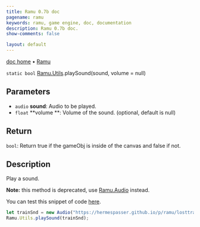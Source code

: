 ```yaml
---
title: Ramu 0.7b doc
pagename: ramu
keywords: ramu, game engine, doc, documentation
description: Ramu 0.7b doc.
show-comments: false

layout: default
---
```

[doc home](home) &#8226; [Ramu](../)  

``static bool`` [Ramu.Utils](Ramu.Utils).playSound(sound, volume = null)   

## Parameters
- ``audio`` **sound**: Audio to be played.  
- ``float`` **volume **: Volume of the sound. (optional, default is null)  

## Return
``bool``: Return true if the gameObj is inside of the canvas and false if not.  

## Description
Play a sound.  

**Note:** this method is deprecated, use [Ramu.Audio](Ramu.Audio) instead.

You can test this snippet of code [here](https://hermespasser.github.io/p/ramu/tryramu/?Ramu.init();%0Alet%20trainSnd%20=%20new%20Audio(%22https://hermespasser.github.io/p/ramu/losttrain/res/steam-train-whistle-daniel_simon.wav%22);%0ARamu.Utils.playSound(trainSnd);%0A).
```javascript
let trainSnd = new Audio("https://hermespasser.github.io/p/ramu/losttrain/res/steam-train-whistle-daniel_simon.wav");
Ramu.Utils.playSound(trainSnd);
``` 
